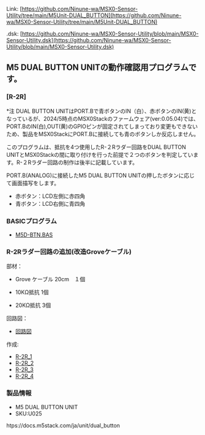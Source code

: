 Link:
[https://github.com/Ninune-wa/MSX0-Sensor-Utility/tree/main/M5Unit-DUAL_BUTTON](https://github.com/Ninune-wa/MSX0-Sensor-Utility/tree/main/M5Unit-DUAL_BUTTON)

.dsk:
[https://github.com/Ninune-wa/MSX0-Sensor-Utility/blob/main/MSX0-Sensor-Utility.dsk](https://github.com/Ninune-wa/MSX0-Sensor-Utility/blob/main/MSX0-Sensor-Utility.dsk)
## M5 DUAL BUTTON UNITの動作確認用プログラムです。

### [R-2R]

*注 DUAL BUTTON UNITはPORT.Bで青ボタンのIN（白）、赤ボタンのIN(黄)となっているが、2024/5時点のMSX0Stackのファームウェア(ver:0.05.04)では、PORT.BのIN(白),OUT(黄)のGPIOピンが固定されてしまっており変更もできないため、製品をMSX0StackにPORT.Bに接続しても青のボタンしか反応しません。

このプログラムは、抵抗を4つ使用したR-２Rラダー回路をDUAL BUTTON UNITとMSX0Stackの間に取り付けを行った前提で２つのボタンを判定しています。R-２Rラダー回路の制作は後半に記載しています。

PORT.B(ANALOG)に接続したM5 DUAL BUTTON UNITの押したボタンに応じて画面描写をします。

- 赤ボタン：LCD左側に赤四角
- 青ボタン：LCD右側に青四角

### BASICプログラム
- [M5D-BTN.BAS](https://github.com/Ninune-wa/MSX0-Sensor-Utility/blob/main/M5Unit-DUAL_BUTTON/R-2R/M5D-BTN.BAS)

### R-2Rラダー回路の追加(改造Groveケーブル)
部材：

- Grove ケーブル 20cm　１個

- 10KΩ抵抗 1個

- 20KΩ抵抗 3個

回路図：
- [回路図](https://github.com/Ninune-wa/MSX0-Sensor-Utility/blob/main/M5Unit-DUAL_BUTTON/image/M5D-BTN_DGM.jpeg)

作成:
- [R-2R_1](https://github.com/Ninune-wa/MSX0-Sensor-Utility/blob/main/M5Unit-DUAL_BUTTON/image/M5D-BTN_R-2R_1.jpeg)
- [R-2R_2](https://github.com/Ninune-wa/MSX0-Sensor-Utility/blob/main/M5Unit-DUAL_BUTTON/image/M5D-BTN_R-2R_2.jpeg)
- [R-2R_3](https://github.com/Ninune-wa/MSX0-Sensor-Utility/blob/main/M5Unit-DUAL_BUTTON/image/M5D-BTN_R-2R_3.jpeg)
- [R-2R_4](https://github.com/Ninune-wa/MSX0-Sensor-Utility/blob/main/M5Unit-DUAL_BUTTON/image/M5D-BTN_R-2R_4.jpeg)


### 製品情報
- M5 DUAL BUTTON UNIT
- SKU:U025

htps://docs.m5stack.com/ja/unit/dual_button
